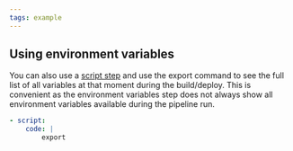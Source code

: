 ```yaml
---
tags: example
---
```


## Using environment variables

You can also use a [script step](/learn/steps/01_introduction.html) and use the export command to see the full list
of all variables at that moment during the build/deploy. This is
convenient as the environment variables step does not always show all
environment variables available during the pipeline run.

```yaml
- script:
    code: |
        export
```

